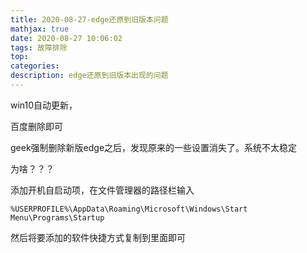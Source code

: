 ```yaml
---
title: 2020-08-27-edge还原到旧版本问题
mathjax: true
date: 2020-08-27 10:06:02
tags: 故障排除
top:
categories:
description: edge还原到旧版本出现的问题
---
```


win10自动更新，

百度删除即可

geek强制删除新版edge之后，发现原来的一些设置消失了。系统不太稳定

为啥？？？



添加开机自启动项，在文件管理器的路径栏输入

`%USERPROFILE%\AppData\Roaming\Microsoft\Windows\Start Menu\Programs\Startup` 

然后将要添加的软件快捷方式复制到里面即可

